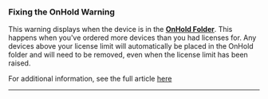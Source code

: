 ### Fixing the OnHold Warning



This warning displays when the device is in the [**OnHold Folder**](https://support.optisigns.com/hc/en-us/articles/1500003244381-About-the-OnHold-Devices-Folder). This happens when you've ordered more devices than you had licenses for. Any devices above your license limit will automatically be placed in the OnHold folder and will need to be removed, even when the license limit has been raised.

For additional information, see the full article [here](https://support.optisigns.com/hc/en-us/articles/40147900639891)

---
